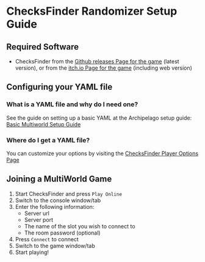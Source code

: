 # ChecksFinder Randomizer Setup Guide

## Required Software

- ChecksFinder from
  the [Github releases Page for the game](https://github.com/jonloveslegos/ChecksFinder/releases) (latest version), or 
  from the [itch.io Page for the game](https://suncat0.itch.io/checksfinder) (including web version)

## Configuring your YAML file

### What is a YAML file and why do I need one?

See the guide on setting up a basic YAML at the Archipelago setup
guide: [Basic Multiworld Setup Guide](/tutorial/Archipelago/setup/en)

### Where do I get a YAML file?

You can customize your options by visiting the [ChecksFinder Player Options Page](/games/ChecksFinder/player-options)

## Joining a MultiWorld Game

1. Start ChecksFinder and press `Play Online`
2. Switch to the console window/tab
3. Enter the following information:
    - Server url
    - Server port
    - The name of the slot you wish to connect to
    - The room password (optional)
4. Press `Connect` to connect
5. Switch to the game window/tab
6. Start playing!
